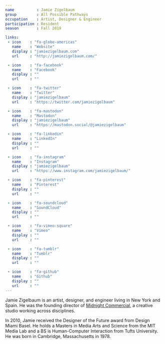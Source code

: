```yaml
---
name          : Jamie Zigelbaum
group         : All Possible Pathways
occupation    : Artist, Designer & Engineer
participation : Resident
season        : Fall 2019

links:
 - icon    : "fa-globe-americas"
   name    : "Website"
   display : "jamiezigelbaum.com"
   url     : "http://jamiezigelbaum.com/"

 - icon    : "fa-facebook"
   name    : "Facebook"
   display : ""
   url     : ""

 - icon    : "fa-twitter"
   name    : "Twitter"
   display : "jamiezigelbaum"
   url     : "https://twitter.com/jamiezigelbaum"

 - icon    : "fa-mastodon"
   name    : "Mastodon"
   display : "jamiezigelbaum"
   url     : "https://mastodon.social/@jamiezigelbaum"

 - icon    : "fa-linkedin"
   name    : "LinkedIn"
   display : ""
   url     : ""

 - icon    : "fa-instagram"
   name    : "Instagram"
   display : "jamiezigelbaum"
   url     : "https://www.instagram.com/jamiezigelbaum/"

 - icon    : "fa-pinterest"
   name    : "Pinterest"
   display : ""
   url     : ""

 - icon    : "fa-soundcloud"
   name    : "SoundCloud"
   display : ""
   url     : ""

 - icon    : "fa-vimeo-square"
   name    : "Vimeo"
   display : ""
   url     : ""

 - icon    : "fa-tumblr"
   name    : "Tumblr"
   display : ""
   url     : ""

 - icon    : "fa-github"
   name    : "Github"
   display : ""
   url     : ""
---
```

Jamie Zigelbaum is an artist, designer, and engineer living in New York and Spain. He was the founding director of [Midnight Commercial](http://midnightcommercial.com/), a creative studio working across disciplines.

In 2010, Jamie received the Designer of the Future award from Design Miami Basel. He holds a Masters in Media Arts and Science from the MIT Media Lab and a BS is Human-Computer Interaction from Tufts University. He was born in Cambridge, Massachusetts in 1978.